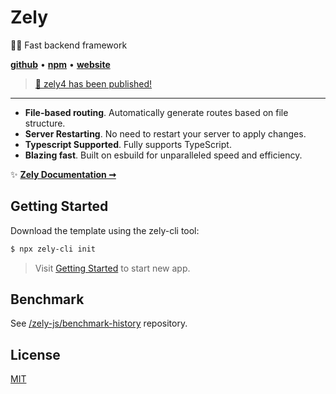 # Zely

👀✨ Fast backend framework

[**github**](https://github.com/zely-js/zely) • [**npm**](https://npmjs.com/package/zely) • [**website**](https://zely.vercel.app/)

> [🚀 zely4 has been published!](https://zely.vercel.app/blog/25-06-22)

---

- **File-based routing**. Automatically generate routes based on file structure.
- **Server Restarting**. No need to restart your server to apply changes.
- **Typescript Supported**. Fully supports TypeScript.
- **Blazing fast**. Built on esbuild for unparalleled speed and efficiency.

✨ [**Zely Documentation ➞**](https://zely.vercel.app)

## Getting Started

Download the template using the zely-cli tool:

```txt
$ npx zely-cli init
```

> Visit [Getting Started](https://zely.vercel.app/docs/getting-started) to start new app.

## Benchmark

See [/zely-js/benchmark-history](https://github.com/zely-js/benchmark-history) repository.

## License

[MIT](/LICENSE)
